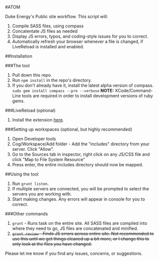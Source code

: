 #ATOM

Duke Energy's Public site workflow. This script will:

1. Compile SASS files, using compass
2. Concatentate JS files as needed
3. Display JS errors, typos, and coding-style issues for you to correct.
4. Automatically refresh your browser whenever a file is changed, if LiveReload is installed and enabled.


##Installation

###The tool
1. Pull down this repo.
2. Run `npm install` in the repo's directory.
3. If you don't already have it, install the latest alpha version of compass. `sudo gem install compass --pre --verbose`
   **NOTE:** XCode/Command-Line tools are required in order to install development versions of ruby gems.

###LiveReload (optional)
1. Install the extension [here](https://chrome.google.com/webstore/detail/livereload/jnihajbhpnppcggbcgedagnkighmdlei?hl=en).

###Setting up workspaces (optional, but highly recommended)
1. Open Developer tools
2. Cog/Workspace/Add folder - Add the "includes" directory from your server. Click "Allow".
3. Go to the Sources tab in inspector, right click on any JS/CSS file and click "Map to File System Resource"
4. Press enter, the entire includes directory should now be mapped.

##Using the tool
1. Run `grunt listen`.
2. If multiple servers are connected, you will be prompted to select the servers you are working with.
3. Start making changes. Any errors will appear in console for you to correct.


###Other commands
1. `grunt` - Runs task on the entire site. All SASS files are compiled into where they need to go, JS files are concatenated and minified.
2. ~~`grunt review` - Finds JS errors across entire site. Not recommended to use this until we get things cleaned up a bit more, or I change this to only look at the files you have changed.~~


Please let me know if you find any issues, concerns, or suggestions.
